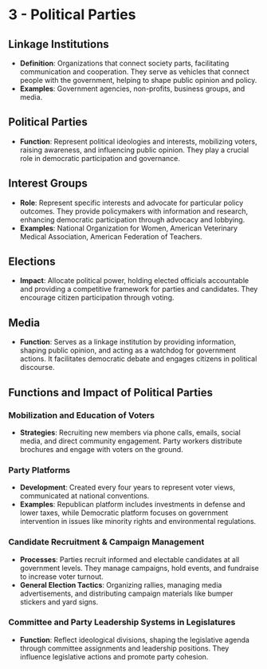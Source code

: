 # 3 - Political Parties

## Linkage Institutions
- **Definition**: Organizations that connect society parts, facilitating communication and cooperation. They serve as vehicles that connect people with the government, helping to shape public opinion and policy.
- **Examples**: Government agencies, non-profits, business groups, and media.

## Political Parties
- **Function**: Represent political ideologies and interests, mobilizing voters, raising awareness, and influencing public opinion. They play a crucial role in democratic participation and governance.

## Interest Groups
- **Role**: Represent specific interests and advocate for particular policy outcomes. They provide policymakers with information and research, enhancing democratic participation through advocacy and lobbying.
- **Examples**: National Organization for Women, American Veterinary Medical Association, American Federation of Teachers.

## Elections
- **Impact**: Allocate political power, holding elected officials accountable and providing a competitive framework for parties and candidates. They encourage citizen participation through voting.

## Media
- **Function**: Serves as a linkage institution by providing information, shaping public opinion, and acting as a watchdog for government actions. It facilitates democratic debate and engages citizens in political discourse.

## Functions and Impact of Political Parties

### Mobilization and Education of Voters
- **Strategies**: Recruiting new members via phone calls, emails, social media, and direct community engagement. Party workers distribute brochures and engage with voters on the ground.

### Party Platforms
- **Development**: Created every four years to represent voter views, communicated at national conventions.
- **Examples**: Republican platform includes investments in defense and lower taxes, while Democratic platform focuses on government intervention in issues like minority rights and environmental regulations.

### Candidate Recruitment & Campaign Management
- **Processes**: Parties recruit informed and electable candidates at all government levels. They manage campaigns, hold events, and fundraise to increase voter turnout.
- **General Election Tactics**: Organizing rallies, managing media advertisements, and distributing campaign materials like bumper stickers and yard signs.

### Committee and Party Leadership Systems in Legislatures
- **Function**: Reflect ideological divisions, shaping the legislative agenda through committee assignments and leadership positions. They influence legislative actions and promote party cohesion.